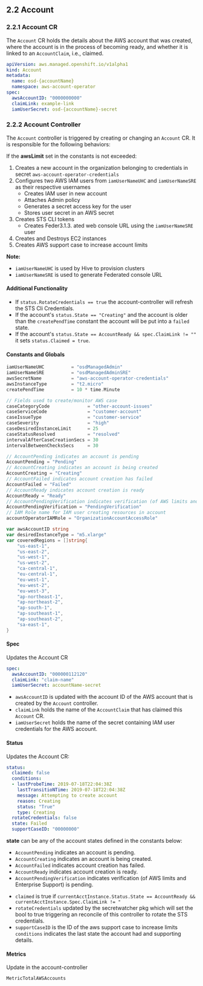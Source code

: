## 2.2 Account

### 2.2.1 Account CR

The `Account` CR holds the details about the AWS account that was created, where the account is in the process of becoming ready, and whether it is linked to an `AccountClaim`, i.e., claimed.

```yaml
apiVersion: aws.managed.openshift.io/v1alpha1
kind: Account
metadata:
  name: osd-{accountName}
  namespace: aws-account-operator
spec:
  awsAccountID: "0000000000"
  claimLink: example-link
  iamUserSecret: osd-{accountName}-secret
```

### 2.2.2 Account Controller

The `Account` controller is triggered by creating or changing an `Account` CR. It is responsible for the following behaviors:

If the **awsLimit** set in the constants is not exceeded:

1. Creates a new account in the organization belonging to credentials in secret `aws-account-operator-credentials`
2. Configures two AWS IAM users from `iamUserNameUHC` and `iamUserNameSRE` as their respective usernames
    - Creates IAM user in new account
    - Attaches Admin policy
    - Generates a secret access key for the user
    - Stores user secret in an AWS secret
3. Creates STS CLI tokens
    - Creates Feder3.1.3. ated web console URL using the `iamUserNameSRE` user
4. Creates and Destroys EC2 instances
5. Creates AWS support case to increase account limits

**Note:**
* `iamUserNameUHC` is used by Hive to provision clusters
* `iamUserNameSRE` is used to generate Federated console URL

#### Additional Functionality

- If `status.RotateCredentials == true` the account-controller will refresh the STS Cli Credentials.
- If the account's `status.State == "Creating"` and the account is older than the `createPendTime` constant the account will be put into a `failed` state.
- If the account's `status.State == AccountReady && spec.ClaimLink != ""` it sets `status.Claimed = true`.

#### Constants and Globals

```go
iamUserNameUHC          = "osdManagedAdmin"
iamUserNameSRE          = "osdManagedAdminSRE"
awsSecretName           = "aws-account-operator-credentials"
awsInstanceType         = "t2.micro"
createPendTime          = 10 * time.Minute

// Fields used to create/monitor AWS case
caseCategoryCode              = "other-account-issues"
caseServiceCode               = "customer-account"
caseIssueType                 = "customer-service"
caseSeverity                  = "high"
caseDesiredInstanceLimit      = 25
caseStatusResolved            = "resolved"
intervalAfterCaseCreationSecs = 30
intervalBetweenChecksSecs     = 30

// AccountPending indicates an account is pending
AccountPending = "Pending"
// AccountCreating indicates an account is being created
AccountCreating = "Creating"
// AccountFailed indicates account creation has failed
AccountFailed = "Failed"
// AccountReady indicates account creation is ready
AccountReady = "Ready"
// AccountPendingVerification indicates verification (of AWS limits and Enterprise Support) is pending
AccountPendingVerification = "PendingVerification"
// IAM Role name for IAM user creating resources in account
accountOperatorIAMRole = "OrganizationAccountAccessRole"

var awsAccountID string
var desiredInstanceType = "m5.xlarge"
var coveredRegions = []string{
    "us-east-1",
    "us-east-2",
    "us-west-1",
    "us-west-2",
    "ca-central-1",
    "eu-central-1",
    "eu-west-1",
    "eu-west-2",
    "eu-west-3",
    "ap-northeast-1",
    "ap-northeast-2",
    "ap-south-1",
    "ap-southeast-1",
    "ap-southeast-2",
    "sa-east-1",
}
```

#### Spec

Updates the Account CR

```yaml
spec:
  awsAccountID: "000000112120"
  claimLink: "claim-name"
  iamUserSecret: accountName-secret
```

* `awsAccountID` is updated with the account ID of the AWS account that is created by the `Account` controller.
* `claimLink` holds the name of the `AccountClaim` that has claimed this `Account` CR.
* `iamUserSecret` holds the name of the secret containing IAM user credentials for the AWS account.

#### Status

Updates the Account CR:

```yaml
status:
  claimed: false
  conditions:
  - lastProbeTime: 2019-07-18T22:04:38Z
    lastTransitioNTime: 2019-07-18T22:04:38Z
    message: Attempting to create account
    reason: Creating
    status: "True"
    type: Creating
  rotateCredentials: false
  state: Failed
  supportCaseID: "00000000"
```

**state** can be any of the account states defined in the constants below:

- `AccountPending` indicates an account is pending.
- `AccountCreating` indicates an account is being created.
- `AccountFailed` indicates account creation has failed.
- `AccountReady` indicates account creation is ready.
- `AccountPendingVerification` indicates verification (of AWS limits and Enterprise Support) is pending.

* `claimed` is true if `currentAcctInstance.Status.State == AccountReady && currentAcctInstance.Spec.ClaimLink != "`
* `rotateCredentials` updated by the secretwatcher pkg which will set the bool to true triggering an reconcile of this controller to rotate the STS credentials.
* `supportCaseID` is the ID of the aws support case to increase limits
`conditions` indicates the last state the account had and supporting details.

#### Metrics

Update in the account-controller

```txt
MetricTotalAWSAccounts
```